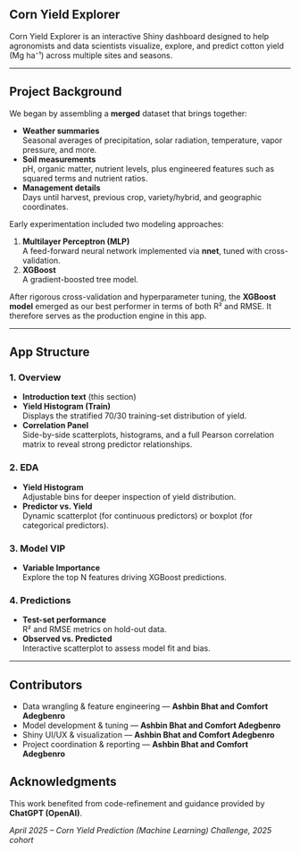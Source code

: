 ## Corn Yield Explorer

Corn Yield Explorer is an interactive Shiny dashboard designed to help agronomists and data scientists visualize, 
explore, and predict cotton yield (Mg ha⁻¹) across multiple sites and seasons.

---

## Project Background

We began by assembling a **merged** dataset that brings together:

- **Weather summaries**  
  Seasonal averages of precipitation, solar radiation, temperature, vapor pressure, and more.  
- **Soil measurements**  
  pH, organic matter, nutrient levels, plus engineered features such as squared terms and nutrient ratios.  
- **Management details**  
  Days until harvest, previous crop, variety/hybrid, and geographic coordinates.

Early experimentation included two modeling approaches:

1. **Multilayer Perceptron (MLP)**  
   A feed-forward neural network implemented via **nnet**, tuned with cross-validation.  
2. **XGBoost**  
   A gradient-boosted tree model.  

After rigorous cross-validation and hyperparameter tuning, the **XGBoost model** emerged as our best performer 
in terms of both R² and RMSE. It therefore serves as the production engine in this app.

---

## App Structure

### 1. Overview  
- **Introduction text** (this section)  
- **Yield Histogram (Train)**  
  Displays the stratified 70/30 training-set distribution of yield.  
- **Correlation Panel**  
  Side-by-side scatterplots, histograms, and a full Pearson correlation matrix to reveal strong predictor relationships.

### 2. EDA  
- **Yield Histogram**  
  Adjustable bins for deeper inspection of yield distribution.  
- **Predictor vs. Yield**  
  Dynamic scatterplot (for continuous predictors) or boxplot (for categorical predictors).

### 3. Model VIP  
- **Variable Importance**  
  Explore the top N features driving XGBoost predictions.

### 4. Predictions  
- **Test-set performance**  
  R² and RMSE metrics on hold-out data.  
- **Observed vs. Predicted**  
  Interactive scatterplot to assess model fit and bias.

---

## Contributors

- Data wrangling & feature engineering — **Ashbin Bhat and Comfort Adegbenro**
- Model development & tuning — **Ashbin Bhat and Comfort Adegbenro** 
- Shiny UI/UX & visualization — **Ashbin Bhat and Comfort Adegbenro** 
- Project coordination & reporting — **Ashbin Bhat and Comfort Adegbenro** 

## Acknowledgments

This work benefited from code-refinement and guidance provided by **ChatGPT (OpenAI)**.

*April 2025 – Corn Yield Prediction (Machine Learning) Challenge, 2025 cohort*
